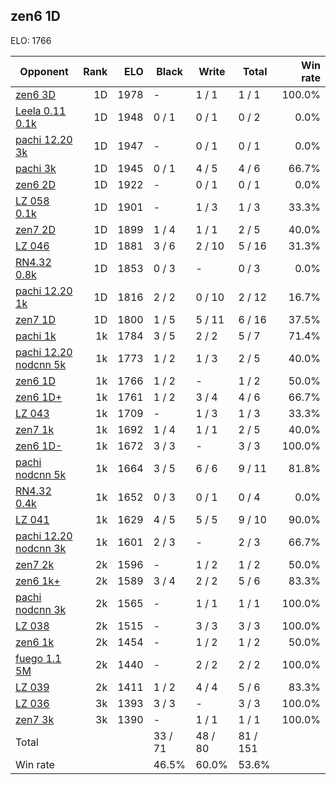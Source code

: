 ## zen6 1D ##

ELO: 1766

Opponent | Rank | ELO | Black | Write | Total | Win rate
---------|-----:|----:|-------|-------|-------|-------:
[zen6 3D](zen6%203D.md) | 1D | 1978 | - | 1 / 1 | 1 / 1 | 100.0%
[Leela 0.11 0.1k](Leela%200.11%200.1k.md) | 1D | 1948 | 0 / 1 | 0 / 1 | 0 / 2 | 0.0%
[pachi 12.20 3k](pachi%2012.20%203k.md) | 1D | 1947 | - | 0 / 1 | 0 / 1 | 0.0%
[pachi 3k](pachi%203k.md) | 1D | 1945 | 0 / 1 | 4 / 5 | 4 / 6 | 66.7%
[zen6 2D](zen6%202D.md) | 1D | 1922 | - | 0 / 1 | 0 / 1 | 0.0%
[LZ 058 0.1k](LZ%20058%200.1k.md) | 1D | 1901 | - | 1 / 3 | 1 / 3 | 33.3%
[zen7 2D](zen7%202D.md) | 1D | 1899 | 1 / 4 | 1 / 1 | 2 / 5 | 40.0%
[LZ 046](LZ%20046.md) | 1D | 1881 | 3 / 6 | 2 / 10 | 5 / 16 | 31.3%
[RN4.32 0.8k](RN4.32%200.8k.md) | 1D | 1853 | 0 / 3 | - | 0 / 3 | 0.0%
[pachi 12.20 1k](pachi%2012.20%201k.md) | 1D | 1816 | 2 / 2 | 0 / 10 | 2 / 12 | 16.7%
[zen7 1D](zen7%201D.md) | 1D | 1800 | 1 / 5 | 5 / 11 | 6 / 16 | 37.5%
[pachi 1k](pachi%201k.md) | 1k | 1784 | 3 / 5 | 2 / 2 | 5 / 7 | 71.4%
[pachi 12.20 nodcnn 5k](pachi%2012.20%20nodcnn%205k.md) | 1k | 1773 | 1 / 2 | 1 / 3 | 2 / 5 | 40.0%
[zen6 1D](zen6%201D.md) | 1k | 1766 | 1 / 2 | - | 1 / 2 | 50.0%
[zen6 1D+](zen6%201D+.md) | 1k | 1761 | 1 / 2 | 3 / 4 | 4 / 6 | 66.7%
[LZ 043](LZ%20043.md) | 1k | 1709 | - | 1 / 3 | 1 / 3 | 33.3%
[zen7 1k](zen7%201k.md) | 1k | 1692 | 1 / 4 | 1 / 1 | 2 / 5 | 40.0%
[zen6 1D-](zen6%201D-.md) | 1k | 1672 | 3 / 3 | - | 3 / 3 | 100.0%
[pachi nodcnn 5k](pachi%20nodcnn%205k.md) | 1k | 1664 | 3 / 5 | 6 / 6 | 9 / 11 | 81.8%
[RN4.32 0.4k](RN4.32%200.4k.md) | 1k | 1652 | 0 / 3 | 0 / 1 | 0 / 4 | 0.0%
[LZ 041](LZ%20041.md) | 1k | 1629 | 4 / 5 | 5 / 5 | 9 / 10 | 90.0%
[pachi 12.20 nodcnn 3k](pachi%2012.20%20nodcnn%203k.md) | 1k | 1601 | 2 / 3 | - | 2 / 3 | 66.7%
[zen7 2k](zen7%202k.md) | 2k | 1596 | - | 1 / 2 | 1 / 2 | 50.0%
[zen6 1k+](zen6%201k+.md) | 2k | 1589 | 3 / 4 | 2 / 2 | 5 / 6 | 83.3%
[pachi nodcnn 3k](pachi%20nodcnn%203k.md) | 2k | 1565 | - | 1 / 1 | 1 / 1 | 100.0%
[LZ 038](LZ%20038.md) | 2k | 1515 | - | 3 / 3 | 3 / 3 | 100.0%
[zen6 1k](zen6%201k.md) | 2k | 1454 | - | 1 / 2 | 1 / 2 | 50.0%
[fuego 1.1 5M](fuego%201.1%205M.md) | 2k | 1440 | - | 2 / 2 | 2 / 2 | 100.0%
[LZ 039](LZ%20039.md) | 2k | 1411 | 1 / 2 | 4 / 4 | 5 / 6 | 83.3%
[LZ 036](LZ%20036.md) | 3k | 1393 | 3 / 3 | - | 3 / 3 | 100.0%
[zen7 3k](zen7%203k.md) | 3k | 1390 | - | 1 / 1 | 1 / 1 | 100.0%
Total | | | 33 / 71 | 48 / 80 | 81 / 151 | 
Win rate| | | 46.5% | 60.0% | 53.6% | 
